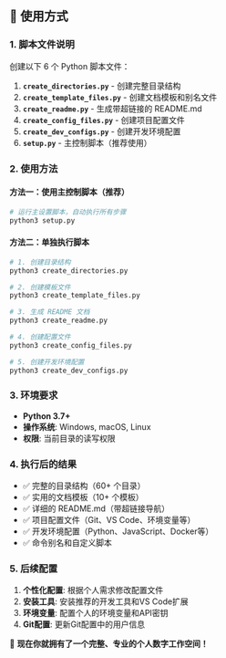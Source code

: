 ## 📖 使用方式

### 1. 脚本文件说明

创建以下 6 个 Python 脚本文件：

1. **`create_directories.py`** - 创建完整目录结构
2. **`create_template_files.py`** - 创建文档模板和别名文件
3. **`create_readme.py`** - 生成带超链接的 README.md
4. **`create_config_files.py`** - 创建项目配置文件
5. **`create_dev_configs.py`** - 创建开发环境配置
6. **`setup.py`** - 主控制脚本（推荐使用）

### 2. 使用方法

#### 方法一：使用主控制脚本（推荐）

```bash
# 运行主设置脚本，自动执行所有步骤
python3 setup.py
```

#### 方法二：单独执行脚本

```bash
# 1. 创建目录结构
python3 create_directories.py

# 2. 创建模板文件
python3 create_template_files.py

# 3. 生成 README 文档
python3 create_readme.py

# 4. 创建配置文件
python3 create_config_files.py

# 5. 创建开发环境配置
python3 create_dev_configs.py
```

### 3. 环境要求

- **Python 3.7+**
- **操作系统**: Windows, macOS, Linux
- **权限**: 当前目录的读写权限

### 4. 执行后的结果

- ✅ 完整的目录结构（60+ 个目录）
- ✅ 实用的文档模板（10+ 个模板）
- ✅ 详细的 README.md（带超链接导航）
- ✅ 项目配置文件（Git、VS Code、环境变量等）
- ✅ 开发环境配置（Python、JavaScript、Docker等）
- ✅ 命令别名和自定义脚本

### 5. 后续配置

1. **个性化配置**: 根据个人需求修改配置文件
2. **安装工具**: 安装推荐的开发工具和VS Code扩展
3. **环境变量**: 配置个人的环境变量和API密钥
4. **Git配置**: 更新Git配置中的用户信息

🎉 **现在你就拥有了一个完整、专业的个人数字工作空间！**